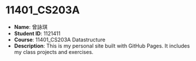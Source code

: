 # 11401_CS203A

- **Name**: 曾詠琪  
- **Student ID**: 1121411  
- **Course**: 11401_CS203A Datastructure
- **Description**: This is my personal site built with GitHub Pages. It includes my class projects and exercises.
